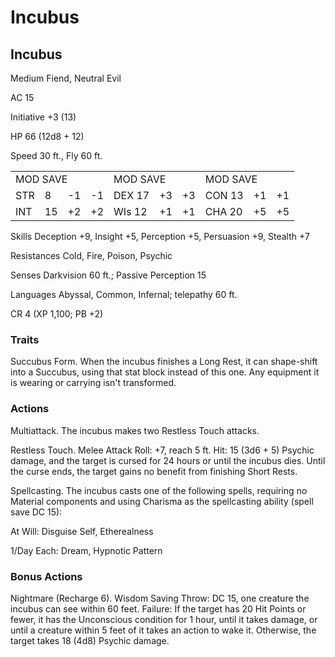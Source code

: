 # Incubus

## Incubus

Medium Fiend, Neutral Evil

AC 15

Initiative +3 (13)

HP 66 (12d8 + 12)

Speed 30 ft., Fly 60 ft.

<table><tr><td colspan="4">MOD SAVE</td><td colspan="3">MOD SAVE</td><td colspan="3">MOD SAVE</td></tr><tr><td>STR</td><td>8</td><td>-1</td><td>-1</td><td>DEX 17</td><td>+3</td><td>+3</td><td>CON 13</td><td>+1</td><td>+1</td></tr><tr><td>INT</td><td>15</td><td>+2</td><td>+2</td><td>WIs 12</td><td>+1</td><td>+1</td><td>CHA 20</td><td>+5</td><td>+5</td></tr></table>

Skills Deception +9, Insight +5, Perception +5, Persuasion +9, Stealth +7

Resistances Cold, Fire, Poison, Psychic

Senses Darkvision 60 ft.; Passive Perception 15

Languages Abyssal, Common, Infernal; telepathy 60 ft.

CR 4 (XP 1,100; PB +2)

### Traits

Succubus Form. When the incubus finishes a Long Rest, it can shape-shift into a Succubus, using that stat block instead of this one. Any equipment it is wearing or carrying isn't transformed.

### Actions

Multiattack. The incubus makes two Restless Touch attacks.

Restless Touch. Melee Attack Roll: +7, reach 5 ft. Hit: 15 (3d6 + 5) Psychic damage, and the target is cursed for 24 hours or until the incubus dies. Until the curse ends, the target gains no benefit from finishing Short Rests.

Spellcasting. The incubus casts one of the following spells, requiring no Material components and using Charisma as the spellcasting ability (spell save DC 15):

At Will: Disguise Self, Etherealness

1/Day Each: Dream, Hypnotic Pattern

### Bonus Actions

Nightmare (Recharge 6). Wisdom Saving Throw: DC 15, one creature the incubus can see within 60 feet. Failure: If the target has 20 Hit Points or fewer, it has the Unconscious condition for 1 hour, until it takes damage, or until a creature within 5 feet of it takes an action to wake it. Otherwise, the target takes 18 (4d8) Psychic damage.
